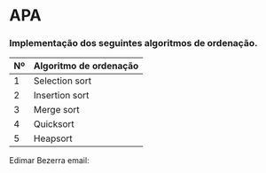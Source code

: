 # APA 
### Implementação dos seguintes algoritmos de ordenação.

Nº | Algoritmo de ordenação
--- | --- 
1 | Selection sort 
2 | Insertion sort 
3 | Merge sort 
4 | Quicksort 
5 | Heapsort 


Edimar Bezerra
email: 

